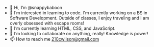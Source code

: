 - 👋 Hi, I’m @snappybaboon
- 👀 I’m interested in learning to code. I'm currently working on a BS in Software Development. Outside of classes, I enjoy traveling and I am overly obsessed with escape rooms!
- 🌱 I’m currently learning HTML, CSS, and JavaScript.
- 💞️ I’m looking to collaborate on anything, really! Knowledge is power!
- 📫 How to reach me 210cwilson@gmail.com

<!---
snappybaboon/snappybaboon is a ✨ special ✨ repository because its `README.md` (this file) appears on your GitHub profile.
You can click the Preview link to take a look at your changes.
--->

